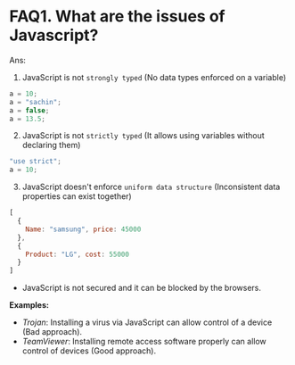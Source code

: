 # FAQ1. What are the issues of Javascript?
Ans: 
1. JavaScript is not `strongly typed`
(No data types enforced on a variable)

```javascript
a = 10;
a = "sachin";
a = false;
a = 13.5;
```

2. JavaScript is not `strictly typed`
(It allows using variables without declaring them)

```javascript
"use strict";
a = 10;
```

3. JavaScript doesn't enforce `uniform data structure`
(Inconsistent data properties can exist together)

```javascript
[
  {
    Name: "samsung", price: 45000
  },
  {
    Product: "LG", cost: 55000
  }
]
```
* JavaScript is not secured and it can be blocked by the browsers.

**Examples:**
- *Trojan*: Installing a virus via JavaScript can allow control of a device (Bad approach).
- *TeamViewer*: Installing remote access software properly can allow control of devices (Good approach).
